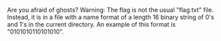 Are you afraid of ghosts? Warning: The flag is not the usual "flag.txt" file. Instead, it is in a file with a name format of a length 16 binary string of 0's and 1's in the current directory. An example of this format is "0101010110101010".
